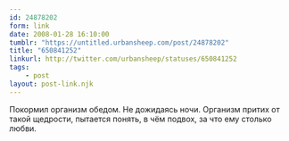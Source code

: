 ```yaml
---
id: 24878202
form: link
date: 2008-01-28 16:10:00
tumblr: "https://untitled.urbansheep.com/post/24878202"
title: "650841252"
linkurl: http://twitter.com/urbansheep/statuses/650841252
tags:
    - post
layout: post-link.njk
---
```

<p>Покормил организм обедом. Не дожидаясь ночи. Организм притих от такой щедрости, пытается понять, в чём подвох, за что ему столько любви.</p>
